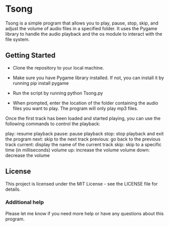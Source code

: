 # Tsong

Tsong is a simple program that allows you to play, pause, stop, skip, and adjust the volume of audio files in a specified folder. It uses the Pygame library to handle the audio playback and the os module to interact with the file system.

## Getting Started
- Clone the repository to your local machine.

- Make sure you have Pygame library installed. If not, you can install it by running pip install pygame

- Run the script by running python Tsong.py

- When prompted, enter the location of the folder containing the audio files you want to play. The program will only play mp3 files.

Once the first track has been loaded and started playing, you can use the following commands to control the playback:

play: resume playback
pause: pause playback
stop: stop playback and exit the program
next: skip to the next track
previous: go back to the previous track
current: display the name of the current track
skip: skip to a specific time (in milliseconds)
volume up: increase the volume
volume down: decrease the volume

## License
This project is licensed under the MIT License - see the LICENSE file for details.

### Additional help
Please let me know if you need more help or have any questions about this program.